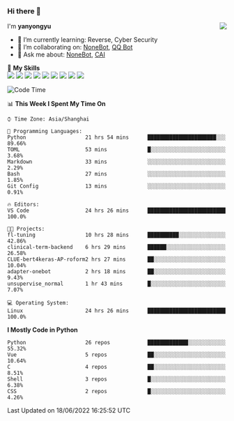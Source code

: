### Hi there 👋

<a href="#">
  <img align="right" src="https://github-readme-stats.vercel.app/api?username=yanyongyu&count_private=true&show_icons=true&bg_color=15,f2f7fd,E0EAFC" />
</a>

I'm **yanyongyu**

- 🌱 I’m currently learning: Reverse, Cyber Security
- 👯 I’m collaborating on: [NoneBot](https://github.com/nonebot), [QQ Bot](https://github.com/Mrs4s/go-cqhttp)
- 💬 Ask me about: [NoneBot](https://github.com/nonebot), [CAI](https://github.com/cscs181/CAI)

🌟 **My Skills**  
![](https://img.shields.io/badge/-Python-3e74a2?style=flat-square&logo=Python&logoColor=fff)
![](https://img.shields.io/badge/-Node.js-339933?style=flat-square&logo=Node.js&logoColor=fff)
![](https://img.shields.io/badge/-Vue-4fc08d?style=flat-square&logo=Vue.js&logoColor=fff)
![](https://img.shields.io/badge/-React-2d98ce?style=flat-square&logo=React&logoColor=fff)
![](https://img.shields.io/badge/-Docker-2496ED?style=flat-square&logo=Docker&logoColor=fff)
![](https://img.shields.io/badge/-Linux-000000?style=flat-square&logo=Linux&logoColor=fff)
![](https://img.shields.io/badge/-MySQL-4479A1?style=flat-square&logo=MySQL&logoColor=fff)
![](https://img.shields.io/badge/-Redis-DC382D?style=flat-square&logo=Redis&logoColor=fff)
![](https://img.shields.io/badge/-MongoDB-47A248?style=flat-square&logo=MongoDB&logoColor=fff)

<!--START_SECTION:waka-->
![Code Time](http://img.shields.io/badge/Code%20Time-0%20secs-blue)

📊 **This Week I Spent My Time On** 

```text
⌚︎ Time Zone: Asia/Shanghai

💬 Programming Languages: 
Python                   21 hrs 54 mins      ██████████████████████░░░   89.66% 
TOML                     53 mins             █░░░░░░░░░░░░░░░░░░░░░░░░   3.68% 
Markdown                 33 mins             ░░░░░░░░░░░░░░░░░░░░░░░░░   2.29% 
Bash                     27 mins             ░░░░░░░░░░░░░░░░░░░░░░░░░   1.85% 
Git Config               13 mins             ░░░░░░░░░░░░░░░░░░░░░░░░░   0.91%

🔥 Editors: 
VS Code                  24 hrs 26 mins      █████████████████████████   100.0%

🐱‍💻 Projects: 
fl-tuning                10 hrs 28 mins      ██████████░░░░░░░░░░░░░░░   42.86% 
clinical-term-backend    6 hrs 29 mins       ██████░░░░░░░░░░░░░░░░░░░   26.58% 
CLUE-bert4keras-AP-roform2 hrs 27 mins       ██░░░░░░░░░░░░░░░░░░░░░░░   10.04% 
adapter-onebot           2 hrs 18 mins       ██░░░░░░░░░░░░░░░░░░░░░░░   9.43% 
unsupervise_normal       1 hr 43 mins        █░░░░░░░░░░░░░░░░░░░░░░░░   7.07%

💻 Operating System: 
Linux                    24 hrs 26 mins      █████████████████████████   100.0%

```

**I Mostly Code in Python** 

```text
Python                   26 repos            █████████████░░░░░░░░░░░░   55.32% 
Vue                      5 repos             ██░░░░░░░░░░░░░░░░░░░░░░░   10.64% 
C                        4 repos             ██░░░░░░░░░░░░░░░░░░░░░░░   8.51% 
Shell                    3 repos             █░░░░░░░░░░░░░░░░░░░░░░░░   6.38% 
CSS                      2 repos             █░░░░░░░░░░░░░░░░░░░░░░░░   4.26%

```



 Last Updated on 18/06/2022 16:25:52 UTC
<!--END_SECTION:waka-->
